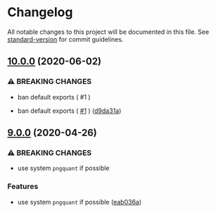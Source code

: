 # Changelog

All notable changes to this project will be documented in this file. See [standard-version](https://github.com/conventional-changelog/standard-version) for commit guidelines.

## [10.0.0](https://github.com/mole-inc/imagemin-pngquant/compare/v9.0.0...v10.0.0) (2020-06-02)


### ⚠ BREAKING CHANGES

* ban default exports ( #1 )

* ban default exports ( [#1](https://github.com/mole-inc/imagemin-pngquant/issues/1) ) ([d9da31a](https://github.com/mole-inc/imagemin-pngquant/commit/d9da31a1cb98f270448fbc1e7c45a6820c38e5ed))

## [9.0.0](https://github.com/mole-inc/imagemin-pngquant/compare/v8.0.0...v9.0.0) (2020-04-26)


### ⚠ BREAKING CHANGES

* use system `pngquant` if possible

### Features

* use system `pngquant` if possible ([eab036a](https://github.com/mole-inc/imagemin-pngquant/commit/eab036a6e88b82f90a899ecd3c8885b74a15373b))
